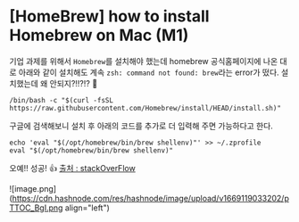 # [HomeBrew] how to install Homebrew on Mac (M1)

기업 과제를 위해서 `Homebrew`를 설치해야 했는데 homebrew 공식홈페이지에 나온 대로 아래와 같이 설치해도 계속 `zsh: command not found: brew`라는 error가 떴다. 설치했는데 왜 안되지?!!?!? 🤯

```
/bin/bash -c "$(curl -fsSL https://raw.githubusercontent.com/Homebrew/install/HEAD/install.sh)"
```

구글에 검색해보니 설치 후 아래의 코드를 추가로 더 입력해 주면 가능하다고 한다.

```
echo 'eval "$(/opt/homebrew/bin/brew shellenv)"' >> ~/.zprofile
eval "$(/opt/homebrew/bin/brew shellenv)"
```
오예!! 성공! 👍 [출처 : stackOverFlow](https://apple.stackexchange.com/questions/148901/why-does-my-brew-installation-not-work)

![image.png](https://cdn.hashnode.com/res/hashnode/image/upload/v1669119033202/pTTOC_BgI.png align="left")
